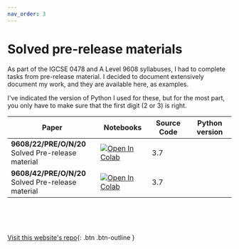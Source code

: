```yaml
---
nav_order: 3
---
```


# Solved pre-release materials
As part of the IGCSE 0478 and A Level 9608 syllabuses, I had to complete tasks from pre-release material. I decided to document extensively document my work, and they are available here, as examples.

I've indicated the version of Python I used for these, but for the most part, you only have to make sure that the first digit (2 or 3) is right.

| Paper | Notebooks | Source Code | Python version |
| -- | -- | -- | -- |
|  **9608/22/PRE/O/N/20** <br> Solved Pre-release material | [![Open In Colab](https://colab.research.google.com/assets/colab-badge.svg)](https://colab.research.google.com/gist/naviat/67ce9f48ddfa0a5ce713ec6b55ab601d/main-python-notebook.ipynb) | 3.7 |
| **9608/42/PRE/O/N/20** <br> Solved Pre-release material |  [![Open In Colab](https://colab.research.google.com/assets/colab-badge.svg)](https://colab.research.google.com/gist/naviat/6819fa4662ac996d50a49c914f576a6b/main-python-notebook.ipynb) | 3.7 |


<br> <br> <br>

[Visit this website's repo](https://github.com/naviat/CIE-Computer-Science){: .btn .btn-outline }